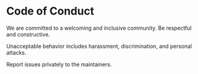 # Code of Conduct

We are committed to a welcoming and inclusive community. Be respectful and constructive.

Unacceptable behavior includes harassment, discrimination, and personal attacks.

Report issues privately to the maintainers.
